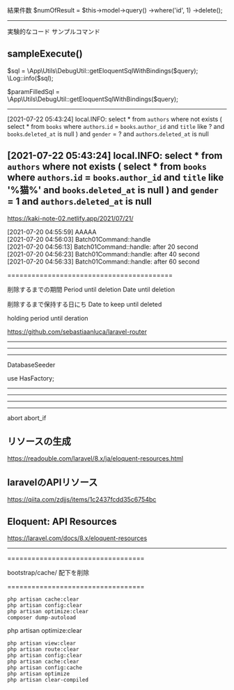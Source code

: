 結果件数
            $numOfResult = $this->model->query()
                            ->where('id', 1)
                            ->delete();


---
実験的なコード
サンプルコマンド

sampleExecute()
---


$sql = \App\Utils\DebugUtil::getEloquentSqlWithBindings($query);
\Log::info($sql);


$paramFilledSql = \App\Utils\DebugUtil::getEloquentSqlWithBindings($query);

----
[2021-07-22 05:43:24] local.INFO: 
select
    *
from
    `authors`
where not exists (
                    select
                        *
                    from
                        `books`
                    where  `authors`.`id` = `books`.`author_id`
                      and  `title` like ?
                      and `books`.`deleted_at` is null
                 ) 
  and `gender` = ?
  and `authors`.`deleted_at` is null  



[2021-07-22 05:43:24] local.INFO: 
select
    *
from
    `authors`
where not exists (
                    select
                        *
                    from
                        `books`
                    where  `authors`.`id` = `books`.`author_id`
                      and  `title` like '%猫%'
                      and `books`.`deleted_at` is null
                 ) 
  and `gender` = 1
  and `authors`.`deleted_at` is null  
----

https://kaki-note-02.netlify.app/2021/07/21/

[2021-07-20 04:55:59] AAAAA  
[2021-07-20 04:56:03] Batch01Command::handle  
[2021-07-20 04:56:13] Batch01Command::handle: after 20 second  
[2021-07-20 04:56:23] Batch01Command::handle: after 40 second  
[2021-07-20 04:56:33] Batch01Command::handle: after 60 second  

=========================================


削除するまでの期間
Period until deletion
Date until deletion

削除するまで保持する日にち
Date to keep until deleted


holding period until deration

https://github.com/sebastiaanluca/laravel-router

________________________________________________________________________________
________________________________________________________________________________
________________________________________________________________________________
DatabaseSeeder

use HasFactory;


________________________________________________________________________________
________________________________________________________________________________
________________________________________________________________________________
________________________________________________________________________________


abort
abort_if

## リソースの生成
https://readouble.com/laravel/8.x/ja/eloquent-resources.html


## laravelのAPIリソース
https://qiita.com/zdjjs/items/1c2437fcdd35c6754bc


## Eloquent: API Resources
https://laravel.com/docs/8.x/eloquent-resources



_____________________________________________________________________________


==================================

bootstrap/cache/ 配下を削除

==================================

```
php artisan cache:clear
php artisan config:clear
php artisan optimize:clear
composer dump-autoload
```

php artisan optimize:clear
```
php artisan view:clear
php artisan route:clear
php artisan config:clear
php artisan cache:clear
php artisan config:cache
php artisan optimize
php artisan clear-compiled
```

